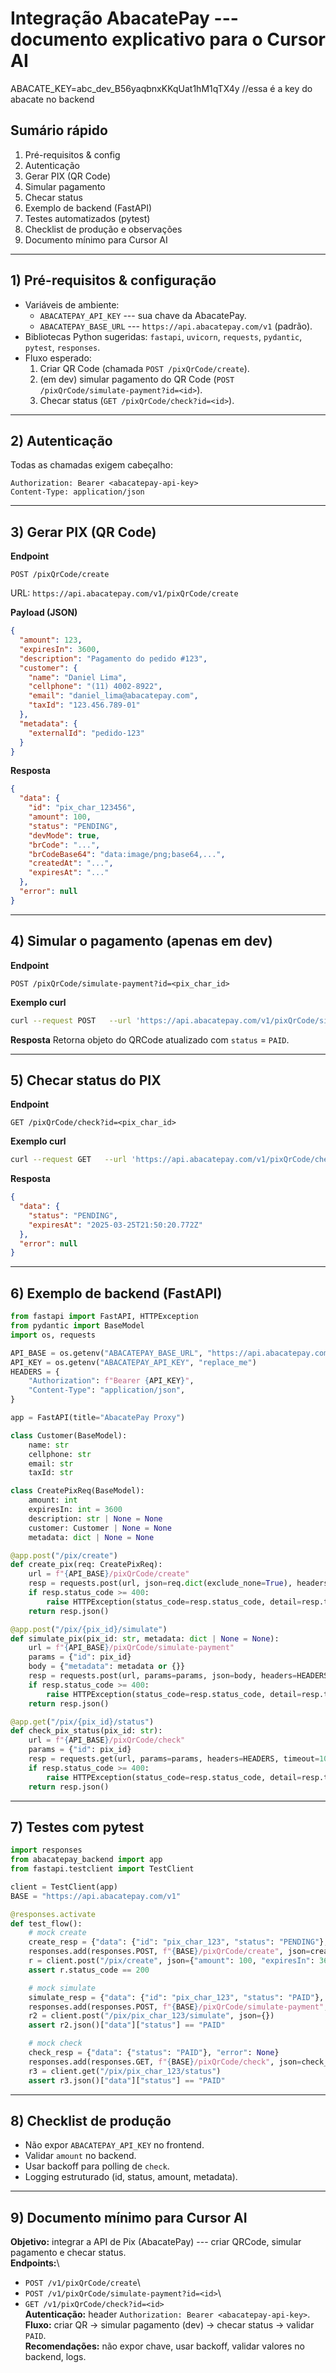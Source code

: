 # Integração AbacatePay --- documento explicativo para o Cursor AI
ABACATE_KEY=abc_dev_B56yaqbnxKKqUat1hM1qTX4y //essa é a key do abacate no backend

## Sumário rápido

1.  Pré-requisitos & config
2.  Autenticação
3.  Gerar PIX (QR Code)
4.  Simular pagamento
5.  Checar status
6.  Exemplo de backend (FastAPI)
7.  Testes automatizados (pytest)
8.  Checklist de produção e observações
9.  Documento mínimo para Cursor AI

------------------------------------------------------------------------

## 1) Pré-requisitos & configuração

-   Variáveis de ambiente:
    -   `ABACATEPAY_API_KEY` --- sua chave da AbacatePay.
    -   `ABACATEPAY_BASE_URL` --- `https://api.abacatepay.com/v1`
        (padrão).
-   Bibliotecas Python sugeridas: `fastapi`, `uvicorn`, `requests`,
    `pydantic`, `pytest`, `responses`.
-   Fluxo esperado:
    1.  Criar QR Code (chamada `POST /pixQrCode/create`).
    2.  (em dev) simular pagamento do QR Code
        (`POST /pixQrCode/simulate-payment?id=<id>`).
    3.  Checar status (`GET /pixQrCode/check?id=<id>`).

------------------------------------------------------------------------

## 2) Autenticação

Todas as chamadas exigem cabeçalho:

``` http
Authorization: Bearer <abacatepay-api-key>
Content-Type: application/json
```

------------------------------------------------------------------------

## 3) Gerar PIX (QR Code)

**Endpoint**

    POST /pixQrCode/create

URL: `https://api.abacatepay.com/v1/pixQrCode/create`

**Payload (JSON)**

``` json
{
  "amount": 123,
  "expiresIn": 3600,
  "description": "Pagamento do pedido #123",
  "customer": {
    "name": "Daniel Lima",
    "cellphone": "(11) 4002-8922",
    "email": "daniel_lima@abacatepay.com",
    "taxId": "123.456.789-01"
  },
  "metadata": {
    "externalId": "pedido-123"
  }
}
```

**Resposta**

``` json
{
  "data": {
    "id": "pix_char_123456",
    "amount": 100,
    "status": "PENDING",
    "devMode": true,
    "brCode": "...",
    "brCodeBase64": "data:image/png;base64,...",
    "createdAt": "...",
    "expiresAt": "..."
  },
  "error": null
}
```

------------------------------------------------------------------------

## 4) Simular o pagamento (apenas em dev)

**Endpoint**

    POST /pixQrCode/simulate-payment?id=<pix_char_id>

**Exemplo curl**

``` bash
curl --request POST   --url 'https://api.abacatepay.com/v1/pixQrCode/simulate-payment?id=pix_char_123456'   --header 'Authorization: Bearer <token>'   --header 'Content-Type: application/json'   --data '{ "metadata": {} }'
```

**Resposta** Retorna objeto do QRCode atualizado com `status` = `PAID`.

------------------------------------------------------------------------

## 5) Checar status do PIX

**Endpoint**

    GET /pixQrCode/check?id=<pix_char_id>

**Exemplo curl**

``` bash
curl --request GET   --url 'https://api.abacatepay.com/v1/pixQrCode/check?id=pix_char_123456'   --header 'Authorization: Bearer <token>'
```

**Resposta**

``` json
{
  "data": {
    "status": "PENDING",
    "expiresAt": "2025-03-25T21:50:20.772Z"
  },
  "error": null
}
```

------------------------------------------------------------------------

## 6) Exemplo de backend (FastAPI)

``` python
from fastapi import FastAPI, HTTPException
from pydantic import BaseModel
import os, requests

API_BASE = os.getenv("ABACATEPAY_BASE_URL", "https://api.abacatepay.com/v1")
API_KEY = os.getenv("ABACATEPAY_API_KEY", "replace_me")
HEADERS = {
    "Authorization": f"Bearer {API_KEY}",
    "Content-Type": "application/json",
}

app = FastAPI(title="AbacatePay Proxy")

class Customer(BaseModel):
    name: str
    cellphone: str
    email: str
    taxId: str

class CreatePixReq(BaseModel):
    amount: int
    expiresIn: int = 3600
    description: str | None = None
    customer: Customer | None = None
    metadata: dict | None = None

@app.post("/pix/create")
def create_pix(req: CreatePixReq):
    url = f"{API_BASE}/pixQrCode/create"
    resp = requests.post(url, json=req.dict(exclude_none=True), headers=HEADERS, timeout=10)
    if resp.status_code >= 400:
        raise HTTPException(status_code=resp.status_code, detail=resp.text)
    return resp.json()

@app.post("/pix/{pix_id}/simulate")
def simulate_pix(pix_id: str, metadata: dict | None = None):
    url = f"{API_BASE}/pixQrCode/simulate-payment"
    params = {"id": pix_id}
    body = {"metadata": metadata or {}}
    resp = requests.post(url, params=params, json=body, headers=HEADERS, timeout=10)
    if resp.status_code >= 400:
        raise HTTPException(status_code=resp.status_code, detail=resp.text)
    return resp.json()

@app.get("/pix/{pix_id}/status")
def check_pix_status(pix_id: str):
    url = f"{API_BASE}/pixQrCode/check"
    params = {"id": pix_id}
    resp = requests.get(url, params=params, headers=HEADERS, timeout=10)
    if resp.status_code >= 400:
        raise HTTPException(status_code=resp.status_code, detail=resp.text)
    return resp.json()
```

------------------------------------------------------------------------

## 7) Testes com pytest

``` python
import responses
from abacatepay_backend import app
from fastapi.testclient import TestClient

client = TestClient(app)
BASE = "https://api.abacatepay.com/v1"

@responses.activate
def test_flow():
    # mock create
    create_resp = {"data": {"id": "pix_char_123", "status": "PENDING"}, "error": None}
    responses.add(responses.POST, f"{BASE}/pixQrCode/create", json=create_resp, status=200)
    r = client.post("/pix/create", json={"amount": 100, "expiresIn": 3600})
    assert r.status_code == 200

    # mock simulate
    simulate_resp = {"data": {"id": "pix_char_123", "status": "PAID"}, "error": None}
    responses.add(responses.POST, f"{BASE}/pixQrCode/simulate-payment", json=simulate_resp, status=200)
    r2 = client.post("/pix/pix_char_123/simulate", json={})
    assert r2.json()["data"]["status"] == "PAID"

    # mock check
    check_resp = {"data": {"status": "PAID"}, "error": None}
    responses.add(responses.GET, f"{BASE}/pixQrCode/check", json=check_resp, status=200)
    r3 = client.get("/pix/pix_char_123/status")
    assert r3.json()["data"]["status"] == "PAID"
```

------------------------------------------------------------------------

## 8) Checklist de produção

-   Não expor `ABACATEPAY_API_KEY` no frontend.
-   Validar `amount` no backend.
-   Usar backoff para polling de `check`.
-   Logging estruturado (id, status, amount, metadata).

------------------------------------------------------------------------

## 9) Documento mínimo para Cursor AI

**Objetivo:** integrar a API de Pix (AbacatePay) --- criar QRCode,
simular pagamento e checar status.\
**Endpoints:**\
- `POST /v1/pixQrCode/create`\
- `POST /v1/pixQrCode/simulate-payment?id=<id>`\
- `GET /v1/pixQrCode/check?id=<id>`\
**Autenticação:** header `Authorization: Bearer <abacatepay-api-key>`.\
**Fluxo:** criar QR -\> simular pagamento (dev) -\> checar status -\>
validar `PAID`.\
**Recomendações:** não expor chave, usar backoff, validar valores no
backend, logs.
